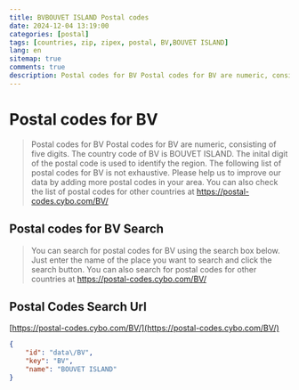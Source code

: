```yaml
---
title: BVBOUVET ISLAND Postal codes 
date: 2024-12-04 13:19:00
categories: [postal]
tags: [countries, zip, zipex, postal, BV,BOUVET ISLAND]
lang: en
sitemap: true
comments: true
description: Postal codes for BV Postal codes for BV are numeric, consisting of five digits. The country code of BV is BOUVET ISLAND. The inital digit of the postal code is used to identify the region. The following list of postal codes for BV is not exhaustive. Please help us to improve our data by adding more postal codes in your area. You can also check the list of postal codes for other countries at https://postal-codes.cybo.com/BV/
---
```


# Postal codes for BV
> Postal codes for BV Postal codes for BV are numeric, consisting of five digits. The country code of BV is BOUVET ISLAND. The inital digit of the postal code is used to identify the region. The following list of postal codes for BV is not exhaustive. Please help us to improve our data by adding more postal codes in your area. You can also check the list of postal codes for other countries at https://postal-codes.cybo.com/BV/

## Postal codes for BV Search 
> You can search for postal codes for BV using the search box below. Just enter the name of the place you want to search and click the search button. You can also search for postal codes for other countries at https://postal-codes.cybo.com/BV/

## Postal Codes Search Url

[https://postal-codes.cybo.com/BV/](https://postal-codes.cybo.com/BV/)
```json
{
    "id": "data\/BV",
    "key": "BV",
    "name": "BOUVET ISLAND"
}
```
